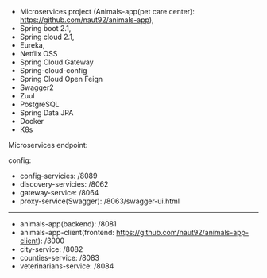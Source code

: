 - Microservices project (Animals-app(pet care center): https://github.com/naut92/animals-app), 
- Spring boot 2.1,
- Spring cloud 2.1,
- Eureka,
- Netflix OSS
- Spring Cloud Gateway
- Spring-cloud-config
- Spring Cloud Open Feign
- Swagger2
- Zuul
- PostgreSQL
- Spring Data JPA
- Docker
- K8s

Microservices endpoint:

config:
- config-servicies: /8089
- discovery-servicies: /8062
- gateway-service: /8064
- proxy-service(Swagger): /8063/swagger-ui.html
                         
--------------------------

- animals-app(backend): /8081
- animals-app-client(frontend: https://github.com/naut92/animals-app-client): /3000
- city-service: /8082
- counties-service: /8083
- veterinarians-service: /8084


